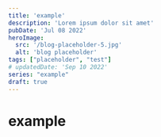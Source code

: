 ```yaml
---
title: 'example'
description: 'Lorem ipsum dolor sit amet'
pubDate: 'Jul 08 2022'
heroImage: 
  src: '/blog-placeholder-5.jpg'
  alt: 'blog placeholder'
tags: ["placeholder", "test"]
# updatedDate: 'Sep 10 2022'
series: "example"
draft: true
---
```


# example 
